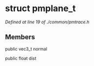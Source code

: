 # struct pmplane_t

*Defined at line 19 of ./common/pmtrace.h*

## Members

public vec3_t normal

public float dist



